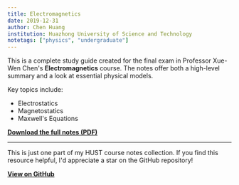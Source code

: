 ```yaml
---
title: Electromagnetics
date: 2019-12-31
author: Chen Huang
institution: Huazhong University of Science and Technology
notetags: ["physics", "undergraduate"]
---
```


This is a complete study guide created for the final exam in Professor Xue-Wen Chen's **Electromagnetics** course. The notes offer both a high-level summary and a look at essential physical models.

Key topics include:

- Electrostatics
- Magnetostatics
- Maxwell's Equations

[**Download the full notes (PDF)**](electromagnetics/pdf/review-electromagnetics.pdf)

---

This is just one part of my HUST course notes collection. If you find this resource helpful, I'd appreciate a star on the GitHub repository!

[**View on GitHub**](https://github.com/chenx820/HUST-course-notes)
